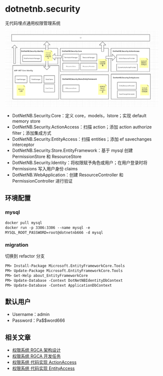 # dotnetnb.security
无代码埋点通用权限管理系统

![](https://github.com/MingsonZheng/dotnetnb.security/blob/main/image/%E5%B1%82%E7%BA%A7%E5%88%86%E8%A7%A3.jpg)

- DotNetNB.Security.Core：定义 core，models，Istore；实现 default memory store
- DotNetNB.Security.ActionAccess：扫描 action；添加 action authorize filter；添加集成方式
- DotNetNB.Security.EntityAccess：扫描 entities；添加 ef savechanges interceptor
- DotNetNB.Security.Store.EntityFramework：基于 mysql 创建 PermissionStore 和 ResourceStore
- DotNetNB.Security.Identity：将权限赋予角色或用户；在用户登录时将 Permissions 写入用户身份 claims
- DotNetNB.WebApplication：创建 ResourceController 和 PermissionController 进行验证

## 环境配置

### mysql
```
docker pull mysql
docker run -p 3306:3306 --name mysql -e MYSQL_ROOT_PASSWORD=root@dotnetnb666 -d mysql
```

### migration

切换到 refactor 分支
```
PM> Install-Package Microsoft.EntityFrameworkCore.Tools
PM> Update-Package Microsoft.EntityFrameworkCore.Tools
PM> Get-Help about_EntityFrameworkCore
PM> Update-Database -Context DotNetNBIdentityDbContext
PM> Update-Database -Context ApplicationDbContext
```

## 默认用户
- Username：admin
- Password：Pa$$word666

## 相关文章
- [权限系统 RGCA 架构设计](https://www.cnblogs.com/MingsonZheng/p/15824666.html)
- [权限系统 RGCA 开发任务](https://www.cnblogs.com/MingsonZheng/p/15881489.html)
- [权限系统 代码实现 ActionAccess](https://www.cnblogs.com/MingsonZheng/p/15898449.html)
- [权限系统 代码实现 EntityAccess](https://www.cnblogs.com/MingsonZheng/p/15902528.html)
